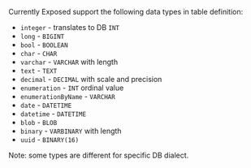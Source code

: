 Currently Exposed support the following data types in table definition:  
* `integer` - translates to DB `INT`
* `long` - `BIGINT`
* `bool` - `BOOLEAN`
* `char` - `CHAR`
* `varchar` - `VARCHAR` with length
* `text` - `TEXT`
* `decimal` - `DECIMAL` with scale and precision
* `enumeration` - `INT` ordinal value
* `enumerationByName` - `VARCHAR`
* `date` - `DATETIME`
* `datetime` - `DATETIME`
* `blob` - `BLOB`
* `binary` - `VARBINARY` with length
* `uuid` - `BINARY(16)`


Note: some types are different for specific DB dialect.